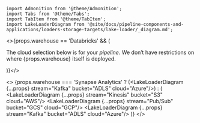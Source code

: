 ```mdx-code-block
import Admonition from '@theme/Admonition';
import Tabs from '@theme/Tabs';
import TabItem from '@theme/TabItem';
import LakeLoaderDiagram from '@site/docs/pipeline-components-and-applications/loaders-storage-targets/lake-loader/_diagram.md';
```

<>{props.warehouse == 'Databricks' && (
  <Admonition type="note" title="Cloud">
    <p>The cloud selection below is for your <i>pipeline</i>. We don’t have restrictions on where {props.warehouse} itself is deployed.</p>
  </Admonition>
)}</>

<>
{props.warehouse === 'Synapse Analytics' ?
    (<LakeLoaderDiagram {...props} stream="Kafka" bucket="ADLS" cloud="Azure"/>)
: (
    <Tabs groupId="cloud" queryString lazy>
      <TabItem value="aws" label="AWS">
        <LakeLoaderDiagram {...props} stream="Kinesis" bucket="S3" cloud="AWS"/>
      </TabItem>
      <TabItem value="gcp" label="GCP">
        <LakeLoaderDiagram {...props} stream="Pub/Sub" bucket="GCS" cloud="GCP"/>
      </TabItem>
      <TabItem value="azure" label="Azure">
        <LakeLoaderDiagram {...props} stream="Kafka" bucket="ADLS" cloud="Azure"/>
      </TabItem>
    </Tabs>
)}
</>
